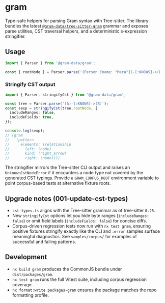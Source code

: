 # gram

Type-safe helpers for parsing Gram syntax with Tree-sitter. The library bundles the latest [`@gram-data/tree-sitter-gram`](https://www.npmjs.com/package/@gram-data/tree-sitter-gram) grammar and exposes parse utilities, CST traversal helpers, and a deterministic s-expression stringifier.

## Usage

```ts
import { Parser } from '@gram-data/gram';

const { rootNode } = Parser.parse('(Person {name: "Mara"})-[:KNOWS]->(Person)');
```

### Stringify CST output

```ts
import { Parser, stringifyCst } from '@gram-data/gram';

const tree = Parser.parse('(A)-[:KNOWS]->(B)');
const sexp = stringifyCst(tree.rootNode, {
  includeRanges: false,
  includeFields: true,
});

console.log(sexp);
// (gram
//   (pattern
//     elements: (relationship
//       left: (node)
//       kind: (right_arrow)
//       right: (node))))
```

The stringifier mirrors the Tree-sitter CLI output and raises an `UnknownCstNodeError` if it encounters a node type not covered by the generated CST typings. Provide a `GRAM_CORPUS_ROOT` environment variable to point corpus-based tests at alternative fixture roots.

## Upgrade notes (001-update-cst-types)

- `cst-types.ts` aligns with the Tree-sitter grammar as of tree-sitter `0.25`.
- New `stringifyCst` options let you hide byte ranges (`includeRanges: false`) or omit field labels (`includeFields: false`) for concise diffs.
- Corpus-driven regression tests now run with `nx test gram`, ensuring positive fixtures stringify exactly like the CLI and `:error` samples surface meaningful diagnostics. See `samples/corpus/` for examples of successful and failing patterns.

## Development

- `nx build gram` produces the CommonJS bundle under `dist/packages/gram`.
- `nx test gram` runs the full Vitest suite, including corpus regression coverage.
- `nx format:write packages-gram` ensures the package matches the repo formatting profile.
